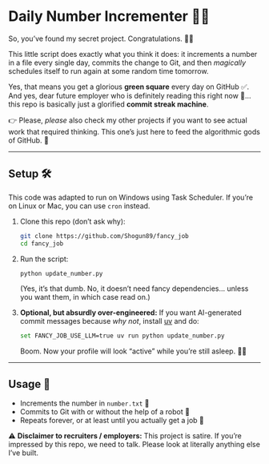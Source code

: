 
# Daily Number Incrementer 🚀🔢

So, you’ve found my secret project. Congratulations. 🕵️‍♂️

This little script does exactly what you think it does: it increments a number in a file every single day, commits the change to Git, and then *magically* schedules itself to run again at some random time tomorrow.

Yes, that means you get a glorious **green square** every day on GitHub ✅.
And yes, dear future employer who is definitely reading this right now 👀… this repo is basically just a glorified **commit streak machine**.

👉 Please, *please* also check my other projects if you want to see actual work that required thinking. This one’s just here to feed the algorithmic gods of GitHub. 🙏

---

## Setup 🛠️
This code was adapted to run on Windows using Task Scheduler. If you’re on Linux or Mac, you can use `cron` instead.

1. Clone this repo (don’t ask why):

   ```bash
   git clone https://github.com/Shogun89/fancy_job
   cd fancy_job
   ```

2. Run the script:

   ```bash
   python update_number.py
   ```

   (Yes, it’s that dumb. No, it doesn’t need fancy dependencies… unless you want them, in which case read on.)

3. **Optional, but absurdly over-engineered:**
   If you want AI-generated commit messages because *why not*, install [uv](https://docs.astral.sh/uv) and do:

   ```bash
   set FANCY_JOB_USE_LLM=true uv run python update_number.py
   ```

   Boom. Now your profile will look “active” while you’re still asleep. 🛌💤

---

## Usage 🎉

* Increments the number in `number.txt` 📄
* Commits to Git with or without the help of a robot 🤖
* Repeats forever, or at least until you actually get a job 💼

⚠️ **Disclaimer to recruiters / employers:**
This project is satire. If you’re impressed by this repo, we need to talk. Please look at literally anything else I’ve built.



